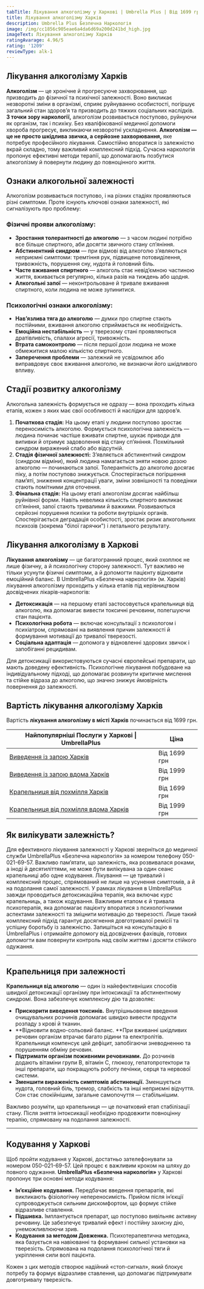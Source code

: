 ```yaml
---
tabTitle: Лікування алкоголізму у Харкові | Umbrella Plus | Від 1699 грн
title: Лікування алкоголізму Харків
description: Umbrella Plus Безпечна Наркологія
image: /img/cc1856c905eae6a4da6d69a200d241bd_high.jpg
imageText: Лікування алкоголізму Харків
ratingAvarage: 4.96/5
rating: '1209'
reviewType: alk-1
---
```


## Лікування алкоголізму Харків

**Алкоголізм** — це хронічне й прогресуюче захворювання, що призводить до фізичної та психічної залежності. Воно викликає незворотні зміни в організмі, сприяє руйнуванню особистості, погіршує загальний стан здоров’я та призводить до тяжких соціальних наслідків. **З точки зору наркології,** алкоголізм розвивається поступово, руйнуючи як організм, так і психіку. Без кваліфікованої медичної допомоги хвороба прогресує, викликаючи незворотні ускладнення. **Алкоголізм — це не просто шкідлива звичка, а серйозне захворювання,** яке потребує професійного лікування. Самостійно впоратися із залежністю вкрай складно, тому важливий комплексний підхід. Сучасна наркологія пропонує ефективні методи терапії, що допомагають позбутися алкоголізму й повернути людину до повноцінного життя.

## Ознаки алкогольної залежності

Алкоголізм розвивається поступово, і на різних стадіях проявляються різні симптоми. Проте існують ключові ознаки залежності, які сигналізують про проблему:

### Фізичні прояви алкоголізму:

* **Зростання толерантності до алкоголю** — з часом людині потрібно все більше спиртного, аби досягти звичного стану сп’яніння.
* **Абстинентний синдром** — при відмові від алкоголю з’являються неприємні симптоми: тремтіння рук, підвищене потовиділення, тривожність, порушення сну, нудота й головний біль.
* **Часте вживання спиртного** — алкоголь стає невід’ємною частиною життя, вживається регулярно, кілька разів на тиждень або щодня.
* **Алкогольні запої** — неконтрольоване й тривале вживання спиртного, коли людина не може зупинитися.

### Психологічні ознаки алкоголізму:

* **Нав’язлива тяга до алкоголю** — думки про спиртне стають постійними, вживання алкоголю сприймається як необхідність.
* **Емоційна нестабільність** — у тверезому стані проявляються дратівливість, спалахи агресії, тривожність.
* **Втрата самоконтролю** — після першої дози людина не може обмежитися малою кількістю спиртного.
* **Заперечення проблеми** — залежний не усвідомлює або виправдовує своє вживання алкоголю, не визнаючи його шкідливого впливу.

## Стадії розвитку алкоголізму

Алкогольна залежність формується не одразу — вона проходить кілька етапів, кожен з яких має свої особливості й наслідки для здоров’я.

1. **Початкова стадія:**
   На цьому етапі у людини поступово зростає переносимість алкоголю. Формується психологічна залежність — людина починає частіше вживати спиртне, шукає приводи для випивки й отримує задоволення від стану сп’яніння. Похмільний синдром виражений слабо або відсутній.
2. **Стадія фізичної залежності:**
   З’являється абстинентний синдром (синдром відміни), який людина намагається зняти новою дозою алкоголю — починаються запої. Толерантність до алкоголю досягає піку, а потім поступово знижується. Спостерігається погіршення пам’яті, зниження концентрації уваги, зміни зовнішності та поведінки стають помітними для оточення.
3. **Фінальна стадія:**
   На цьому етапі алкоголізм досягає найбільш руйнівної форми. Навіть невелика кількість спиртного викликає сп’яніння, запої стають тривалими й важкими. Розвиваються серйозні порушення психіки та роботи внутрішніх органів. Спостерігається деградація особистості, зростає ризик алкогольних психозів (зокрема "білої гарячки") і летального результату.

## Лікування алкоголізму в Харкові

**Лікування алкоголізму** — це багатогранний процес, який охоплює не лише фізичну, а й психологічну сторону залежності. Тут важливо не тільки усунути фізичні симптоми, а й допомогти пацієнту відновити емоційний баланс. В UmbrellaPlus «Безпечна наркологія» (м. Харків) лікування алкоголізму проходить у кілька етапів під керівництвом досвідчених лікарів-наркологів:

* **Детоксикація** — на першому етапі застосовується крапельниця від алкоголю, яка допомагає вивести токсичні речовини, полегшуючи стан пацієнта.
* **Психологічна робота** — включає консультації з психологом і психіатром, спрямовані на виявлення причин залежності й формування мотивації до тривалої тверезості.
* **Соціальна адаптація** — допомога у відновленні здорових звичок і запобіганні рецидивам.

Для детоксикації використовуються сучасні європейські препарати, що мають доведену ефективність. Психологічне лікування побудоване на індивідуальному підході, що допомагає розвинути критичне мислення та стійке відраза до алкоголю, що значно знижує ймовірність повернення до залежності.

## Вартість лікування алкоголізму Харків

Вартість **лікування алкоголізму в місті Харків** починається від 1699 грн.

| Найпопулярніші Послуги у Харкові \| UmbrellaPlus                                                                           | Ціна         |
| -------------------------------------------------------------------------------------------------------------------------- | ------------ |
| [Виведення із запою Харків](https://umbrella-plus.com.ua/uk/kharkiv/vivod-iz-zapoia-kharkiv-ua/)                           | Від 1699 грн |
| [Виведення із запою вдома Харків](https://umbrella-plus.com.ua/uk/kharkiv/vivod-iz-zapoia-na-domy-kharkiv-ua/)             | Від 1999 грн |
| [Крапельниця від похмілля Харків](https://umbrella-plus.com.ua/uk/kharkiv/kapelnica_ot_alkogola_kharkiv-ua/)               | Від 1699 грн |
| [Крапельниця від похмілля вдома Харків](https://umbrella-plus.com.ua/uk/kharkiv/kapelnica_ot_alkogola_na_domy_kharkiv_ua/) | Від 1999 грн |

## Як вилікувати залежність?

Для ефективного лікування залежності у Харкові зверніться до медичної служби UmbrellaPlus «Безпечна наркологія» за номером телефону 050-021-69-57. Важливо пам’ятати, що залежність, яка розвивалася роками, а іноді й десятиліттями, не може бути вилікувана за один сеанс крапельниці або одне кодування. Лікування — це тривалий і комплексний процес, спрямований не лише на усунення симптомів, а й на подолання самої залежності. У рамках лікування в UmbrellaPlus завжди проводиться детоксикаційна терапія, яка включає курс крапельниць, а також кодування. Важливим етапом є й тривала психотерапія, яка допомагає пацієнту впоратися з психологічними аспектами залежності та зміцнити мотивацію до тверезості. Лише такий комплексний підхід гарантує досягнення довготривалої ремісії та успішну боротьбу із залежністю. Запишіться на консультацію в UmbrellaPlus і отримайте допомогу від досвідчених фахівців, готових допомогти вам повернути контроль над своїм життям і досягти стійкого одужання.

***

## Крапельниця при залежності

**Крапельниця від алкоголю** — один із найефективніших способів швидкої детоксикації організму при інтоксикації та абстинентному синдромі. Вона забезпечує комплексну дію та дозволяє:

* **Прискорити виведення токсинів.**
  Внутрішньовенне введення очищувальних розчинів допомагає швидко вивести продукти розпаду з крові й тканин.
* **Відновити водно-сольовий баланс.
  **При вживанні шкідливих речовин організм втрачає багато рідини та електролітів. Крапельниця компенсує цей дефіцит, запобігаючи зневодненню та порушенням обміну речовин.
* **Підтримати організм поживними речовинами.**
  До розчинів додають вітаміни групи B, вітамін C, глюкозу, гепатопротектори та інші препарати, що покращують роботу печінки, серця та нервової системи.
* **Зменшити вираженість симптомів абстиненції.**
  Зменшується нудота, головний біль, тремор, слабкість та інші неприємні відчуття. Сон стає спокійнішим, загальне самопочуття — стабільнішим.

Важливо розуміти, що крапельниця — це початковий етап стабілізації стану. Після зняття інтоксикації необхідно продовжити повноцінну терапію, спрямовану на подолання залежності.

***

## Кодування у Харкові

Щоб пройти кодування у Харкові, достатньо зателефонувати за номером 050-021-69-57. Цей процес є важливим кроком на шляху до повного одужання. **UmbrellaPlus «Безпечна наркологія»** у Харкові пропонує три основні методи кодування:

* **Ін’єкційне кодування.**
  Передбачає введення препаратів, які викликають фізіологічну непереносимість. Прийом після ін’єкції супроводжується сильним дискомфортом, що формує стійке відразливе ставлення.
* **Підшивка.**
  Імплантується препарат, що поступово вивільняє активну речовину. Це забезпечує тривалий ефект і постійну захисну дію, унеможливлюючи зрив.
* **Кодування за методом Довженка.**
  Психотерапевтична методика, яка базується на навіюванні та формуванні сильної установки на тверезість. Спрямована на подолання психологічної тяги й укріплення сили волі пацієнта.

Кожен з цих методів створює надійний «стоп-сигнал», який блокує потребу та формує відразливе ставлення, що допомагає підтримувати довготривалу тверезість.
